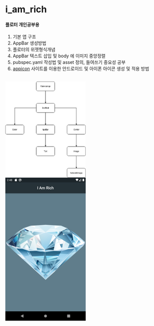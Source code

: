 # i_am_rich

#### 플로터 개인공부용

1. 기본 앱 구조
2. AppBar 생성방법
3. 플로터의 위젯형식개념
4. AppBar 텍스트 삽입 및 body 에 이미지 중앙정렬
5. pubspec.yaml 작성법 및 asset 정의, 들여쓰기 중요성 공부
6. [appicon](https://appicon.co/) 사이트를 이용한 안드로이드 및 아이폰 아이콘 생성 및 적용 방법
<br>
<img src="https://github.com/kimjihun-dev/flutter_i_am_rich_app/blob/master/i_am_rich_stru.png" width=50% title="아이엠리치 앱 구조" align="center">
<br>
<img src="https://github.com/kimjihun-dev/flutter_i_am_rich_app/blob/master/Screenshot_1595429332.png" width=50% title="실제 앱 화면" align="center">





